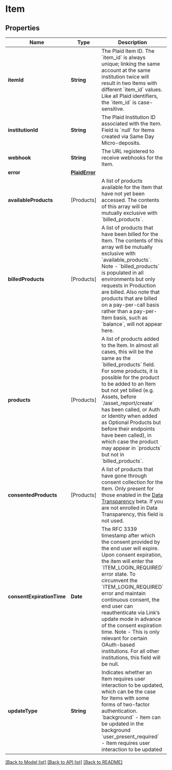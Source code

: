 # Item

## Properties
Name | Type | Description | Notes
------------ | ------------- | ------------- | -------------
**itemId** | **String** | The Plaid Item ID. The &#x60;item_id&#x60; is always unique; linking the same account at the same institution twice will result in two Items with different &#x60;item_id&#x60; values. Like all Plaid identifiers, the &#x60;item_id&#x60; is case-sensitive. | 
**institutionId** | **String** | The Plaid Institution ID associated with the Item. Field is &#x60;null&#x60; for Items created via Same Day Micro-deposits. | [optional] 
**webhook** | **String** | The URL registered to receive webhooks for the Item. | 
**error** | [**PlaidError**](PlaidError.md) |  | 
**availableProducts** | [Products] | A list of products available for the Item that have not yet been accessed. The contents of this array will be mutually exclusive with &#x60;billed_products&#x60;. | 
**billedProducts** | [Products] | A list of products that have been billed for the Item. The contents of this array will be mutually exclusive with &#x60;available_products&#x60;. Note - &#x60;billed_products&#x60; is populated in all environments but only requests in Production are billed. Also note that products that are billed on a pay-per-call basis rather than a pay-per-Item basis, such as &#x60;balance&#x60;, will not appear here.  | 
**products** | [Products] | A list of products added to the Item. In almost all cases, this will be the same as the &#x60;billed_products&#x60; field. For some products, it is possible for the product to be added to an Item but not yet billed (e.g. Assets, before &#x60;/asset_report/create&#x60; has been called, or Auth or Identity when added as Optional Products but before their endpoints have been called), in which case the product may appear in &#x60;products&#x60; but not in &#x60;billed_products&#x60;.  | [optional] 
**consentedProducts** | [Products] | A list of products that have gone through consent collection for the Item. Only present for those enabled in the [Data Transparency](https://plaid.com/docs/link/data-transparency-messaging-migration-guide) beta. If you are not enrolled in Data Transparency, this field is not used.  | [optional] 
**consentExpirationTime** | **Date** | The RFC 3339 timestamp after which the consent provided by the end user will expire. Upon consent expiration, the item will enter the &#x60;ITEM_LOGIN_REQUIRED&#x60; error state. To circumvent the &#x60;ITEM_LOGIN_REQUIRED&#x60; error and maintain continuous consent, the end user can reauthenticate via Link’s update mode in advance of the consent expiration time.  Note - This is only relevant for certain OAuth-based institutions. For all other institutions, this field will be null.  | 
**updateType** | **String** | Indicates whether an Item requires user interaction to be updated, which can be the case for Items with some forms of two-factor authentication.  &#x60;background&#x60; - Item can be updated in the background  &#x60;user_present_required&#x60; - Item requires user interaction to be updated | 

[[Back to Model list]](../README.md#documentation-for-models) [[Back to API list]](../README.md#documentation-for-api-endpoints) [[Back to README]](../README.md)


